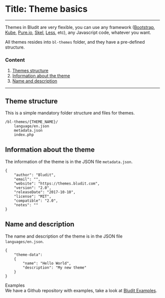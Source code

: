 # Title: Theme basics
<!-- Position: 1 -->
---
Themes in Bludit are very flexible, you can use any framework ([Bootstrap](http://getbootstrap.com/), [Kube](http://imperavi.com/kube/), [Pure.io](purecss.io), [Skel](https://github.com/n33/skel), [Less](http://lesscss.org/), etc), any Javascript code, whatever you want.

All themes resides into `bl-themes` folder, and they have a pre-defined structure.

### Content
1. [Themes structure](#structure)
2. [Information about the theme](#information)
3. [Name and description](#name-description)

---

## <a id="structure"></a> Theme structure
This is a simple mandatory folder structure and files for themes.
```
/bl-themes/{THEME_NAME}/
	language/en.json
	metadata.json
	index.php
```

## <a id="information"></a> Information about the theme
The information of the theme is in the JSON file `metadata.json`.
<pre><code data-language="JSON">{
	"author": "Bludit",
	"email": "",
	"website": "https://themes.bludit.com",
	"version": "2.0",
	"releaseDate": "2017-10-10",
	"license": "MIT",
	"compatible": "2.0",
	"notes": ""
}</code></pre>

## <i id="name-description"></i> Name and description
The name and description of the theme is in the JSON file `languages/en.json`.
<pre><code data-language="JSON">{
	"theme-data":
	{
		"name": "Hello World",
		"description": "My new theme"
	}
}</code></pre>

<div class="note">
<div class="title">Examples</div>
We have a Github repository with examples, take a look at <a href="https://github.com/bludit/examples">Bludit Examples</a>.
</div>